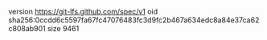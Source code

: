 version https://git-lfs.github.com/spec/v1
oid sha256:0ccdd6c5597fa67fc47076483fc3d9fc2b467a634edc8a84e37ca62c808ab901
size 9461
